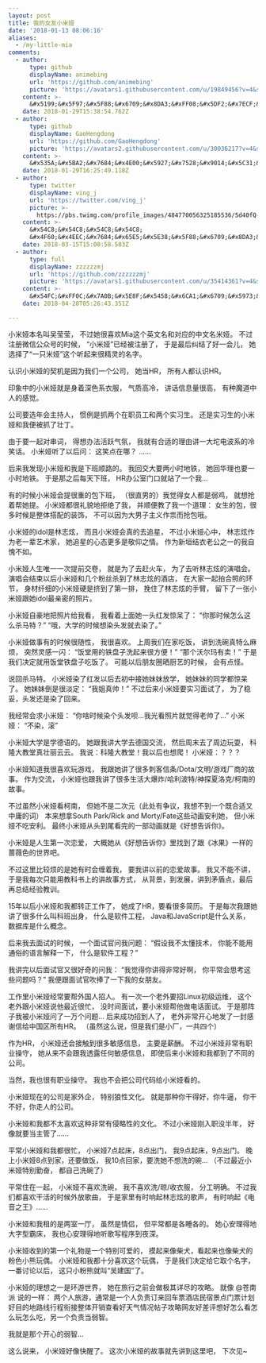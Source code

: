 ```yaml
---
layout: post
title: 我的女友小米娅
date: '2018-01-13 08:06:16'
aliases:
  - /my-little-mia
comments:
  - author:
      type: github
      displayName: animebing
      url: 'https://github.com/animebing'
      picture: 'https://avatars1.githubusercontent.com/u/19849456?v=4&s=73'
    content: >-
      &#x5199;&#x5F97;&#x5F88;&#x6709;&#x8DA3;&#xFF08;&#x5DF2;&#x7ECF;&#x8BCD;&#x7A77;&#xFF09;&#xFF0C;&#x8D5E;&#x4E00;&#x4E2A;
    date: 2018-01-29T15:38:54.762Z
  - author:
      type: github
      displayName: GaoHengdong
      url: 'https://github.com/GaoHengdong'
      picture: 'https://avatars2.githubusercontent.com/u/30036217?v=4&s=73'
    content: >-
      &#x535A;&#x5BA2;&#x7684;&#x4E00;&#x5927;&#x7528;&#x9014;&#x5C31;&#x662F;&#x79C0;&#x6069;&#x7231;&#x3002;&#x3002;&#x3002;&#x3002;
    date: 2018-01-29T16:25:49.118Z
  - author:
      type: twitter
      displayName: ving_j
      url: 'https://twitter.com/ving_j'
      picture: >-
        https://pbs.twimg.com/profile_images/484770056325185536/5d40fQ-i_bigger.jpeg
    content: >-
      &#x54C8;&#x54C8;&#x54C8;&#x54C8;
      &#x4F60;&#x4EEC;&#x7684;&#x65E5;&#x5E38;&#x5F88;&#x6709;&#x8DA3;&#x5662;
    date: 2018-03-15T15:00:58.583Z
  - author:
      type: full
      displayName: zzzzzzmj
      url: 'https://github.com/zzzzzzmj'
      picture: 'https://avatars1.githubusercontent.com/u/35414361?v=4&s=73'
    content: >-
      &#x54FC;&#xFF0C;&#x7A0B;&#x5E8F;&#x5458;&#x6CA1;&#x6709;&#x5973;&#x670B;&#x53CB;&#x3002;&#x5192;&#x6627;&#x7684;&#x95EE;&#x4E00;&#x53E5;&#x4E3A;&#x4EC0;&#x4E48;&#x4E0D;&#x662F;&#x67F3;&#x5B81;&#x5B81;&#x3002;&#xFF08;&#x76AE;&#x8FD9;&#x4E00;&#x4E0B;&#x6709;&#x70B9;&#x5F00;&#x5FC3;(#^.^#)&#xFF09;
    date: 2018-04-28T05:26:43.351Z

---
```


小米娅本名叫吴莹莹，
不过她很喜欢Mia这个英文名和对应的中文名米娅。
不过注册微信公众号的时候，
“小米娅”已经被注册了，
于是最后纠结了好一会儿，
她选择了“一只米娅”这个听起来很精灵的名字。

<!--more-->

认识小米娅的契机是因为我们一个公司，
她当HR，
所有人都认识HR。

印象中的小米娅就是身着深色系衣服，
气质高冷，
讲话信息量很高，
有种魔道中人的感觉。

公司要选年会主持人，
惯例是抓两个在职员工和两个实习生。
还是实习生的小米娅和我便被抓了壮丁。

由于要一起对串词，
得想办法活跃气氛，
我就有合适的理由讲一大坨电波系的冷笑话。
小米娅听了以后问：
这笑点在哪？
……

后来我发现小米娅和我是下班顺路的。
我回交大要两小时地铁，
她回华理也要一小时地铁。
于是那之后每天下班，
HR办公室门口就站了一个我...

有的时候小米娅会提很重的包下班，
（很直男的）我觉得女人都是弱鸡，
就想抢着帮她提。
小米娅都很礼貌地拒绝了我，
并顺便教了我一个道理：
女生的包，很多时候是整体搭配的装饰，
不可以因为大男子主义作祟而抢包哦。

小米娅的idol是林志炫，
而且小米娅会真的去追星，
不过小米娅心中，
林志炫作为老一辈艺术家，
她追星的心态更多是敬仰之情。
作为新垣结衣老公之一的我自愧不如。

小米娅人生唯一一次提前交卷，
就是为了去赶火车，
为了去听林志炫的演唱会。
演唱会结束以后小米娅和几个粉丝杀到了林志炫的酒店，
在大家一起拍合照的环节，
身材纤细的小米娅硬是挤到了第一排，
挽住了林志炫的手臂，
留下了一张小米娅跟她idol最亲密的照片。

小米娅自豪地把照片给我看，
我看着上面她一头红发惊呆了：
“你那时候怎么这么杀马特？”
“哦，大学的时候想染头发就去染了。”

小米娅做事有的时候很随性，
我很喜欢。
上周我们在家吃饭，
讲到洗碗真特么麻烦，
突然灵感一闪：
“饭堂用的铁盘子洗起来很方便！”
“那个沃尔玛有卖！”
于是我们决定就用饭堂铁盘子吃饭了。
可能以后朋友圈晒厨艺的时候，
会有点怪。

说回杀马特。
小米娅染了红发以后去初中接她妹妹放学，
她妹妹的同学都惊呆了。
她妹妹倒是很淡定：
“我姐真帅！”
不过后来小米娅要实习面试了，
为了稳妥，头发还是染了回来。

我经常会求小米娅：
“你啥时候染个头发呗…我光看照片就觉得老帅了…”
小米娅：
“不染，滚”

小米娅大学是学德语的。
她跟我讲大学去德国交流，
然后周末去了周边玩耍，
科隆大教堂真壮丽云云。
我说：科隆大教堂！我以后也想爬！
小米娅：？？？

小米娅知道我很喜欢玩游戏，
我跟她讲了很多刺客信条/Dota/文明/游戏厂商的故事。
作为交流，
小米娅也跟我讲了很多生活大爆炸/哈利波特/神探夏洛克/柯南的故事。

不过虽然小米娅看柯南，
但她不是二次元（此处有争议，我想不到一个既合适又中庸的词）
本来想拿South Park/Rick and Morty/Fate这些动画安利她，
但小米娅不吃安利。
最终小米娅从头到尾看完的一部动画就是《好想告诉你》。

小米娅是人生第一次恋爱，
大概她从《好想告诉你》里找到了跟《冰果》一样的蔷薇色的世界吧。

不过这里比较烦的是她有时会缠着我，
要我讲以前的恋爱故事。
我又不能不讲，
于是我每次只能用教科书上的讲故事方式，
从背景，到发展，讲到矛盾点，最后再总结经验教训。

15年以后小米娅和我都转正工作了，
她成了HR，要看很多简历。
于是每次我跟她讲了很多什么叫科班出身，
什么是软件工程，
Java和JavaScript是什么关系，
数据库是什么概念。

后来我去面试的时候，
一个面试官问我问题：
“假设我不太懂技术，
你能不能用通俗的语言解释一下，
什么是软件工程？”

我讲完以后面试官又很好奇的问我：
“我觉得你讲得非常好啊，
你平常会思考这些问题吗？”
我便跟面试官吹捧了一下我的女朋友。

工作里小米娅经常要帮外国人招人。
有一次一个老外要招Linux初级运维，
这个老外跟小米娅说他最近很忙，
没时间面试，要小米娅帮他做电话面试。
于是那阵子我被小米娅问了一万个问题…
后来成功招到人了，
老外非常开心地发了一封感谢信给中国区所有HR。
（虽然这么说，但是我们是小厂，一共四个）

作为HR，
小米娅还会接触到很多敏感信息，
主要是薪酬。
不过小米娅非常有职业操守，
她从来不会跟我透露任何敏感信息，
即使后来小米娅和我都到了不同的公司。

当然，我也很有职业操守。
我也不会把公司代码给小米娅看的。

小米娅现在的公司是家外企，
特别狼性文化。
就是那种你干得好，你牛逼，
你干不好，你走人的公司。

小米娅和我都不太喜欢这种非常有侵略性的文化。
不过小米娅刚入职没半年，
好像就要当主管了……

平常小米娅和我都很忙，
小米娅7点起床，8点出门，
我9点起床，9点出门。
晚上小米娅8点到家，还要做饭，
我10点回家，要洗她不想洗的碗…
（不过最近小米娅特别勤奋，
都自己洗碗了）

平常住在一起，
小米娅不喜欢洗碗，
我不喜欢洗/晾/收衣服，
分工明确。
不过我们都喜欢干活的时候外放歌曲，
于是家里有时响起林志炫的歌声，
有时响起《电音之王》……

小米娅和我租的是两室一厅，
虽然是情侣，
但平常都是各睡各的。
她心安理得地大字型霸床，
我也心安理得地听歌写程序到夜深。

小米娅收到的第一个礼物是一个特别可爱的，
摸起来像柴犬，看起来也像柴犬的粉色小熊玩偶。
小米娅和我都十分喜欢这个玩偶，
于是我们决定给它取个名字，
一番讨论以后，
这只小粉熊就叫“吴建国”了。

小米娅的理想之一是环游世界，
她在旅行之前会做极其详尽的攻略。
就像 @苍南派 说的一样：
两个人旅游，通常是一个人负责订来回车票酒店民宿景点门票计划好目的地路线行程衔接整体开销查看好天气情况帖子攻略网友好差评想好怎么看怎么玩怎么吃，另一个负责当弱智。

我就是那个开心的弱智…

这么说来，
小米娅好像快醒了。
这次小米娅的故事就先讲到这里吧，
下次见~

